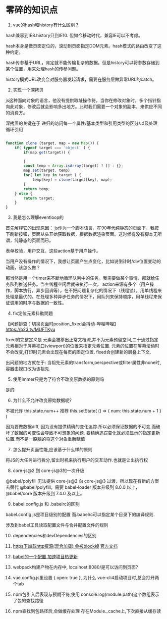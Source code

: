 # 零碎的知识点

1. vue的hash和history有什么区别？

hash兼容到IE8.history只到IE10. 但如今移动时代，兼容IE可以不考虑。

hash本身是做页面定位的，滚动到页面指定DOM元素。hash模式的路由改变了这种约定。

hash传参基于URL，肯定就不能传输复杂的数据。但是history可以将参数存储到某个位置，用来处理hash的传参问题。

history模式URL改变会对服务器发起请求，需要在服务层做异常URL的catch。

2. 实现一个深拷贝

js这种面向对象的语言，他没有提供取址操作符。当你在修改对象时，多个指针指向此对象，修改后就会影响多出地方。此时我们需要一个对象的副本，来供应不同的消费方。

深拷贝的关键在于 递归的访问每一个属性/基本类型和引用类型的区分/以及处理循环引用

```javaScript

function clone (target, map = new Map()) {
    if( typeof target === 'object' ) {
        if(map.get(target)) {

        }
        const temp = Array.isArray(target) ? [] : {};
        map.set(target, temp)
        for( let key in target ) {
            temp[key] = clone(target[key], map);
        }
        return temp;
    } else {
        return target;
    }
}

```

3. 我是怎么理解eventloop的

首先解释它的出现原因：
js作为一个脚本语言，在90年代纯静态的页面下，我按下刷新按钮，页面从头开始获取数据，根据数据渲染页面。这时候有没有脚本无所谓，纯静态的页面而已。

表单校验，用户交互，这些action基于用户操作。

当用户没有操作的情况下，我想让页面产生点变化，比如说倒计时/div位置变动的动画，该怎么做？

那当然是用一个timer来不断地循环队列中的任务。我需要做某个事情，那就给任务队列推送任务。当主线程空闲后就来执行一次。
action来源有多个（用户操作，脚本执行，异步回调等），在不把问题复杂化的情况下（线程锁），用单线程来处理是最优的。在处理多种异步任务的情况下，用队列来保持顺序，用单线程来保证调用的时序与数据的一致性。

4. fix定位元素抖動問題

【问题排查：切换页面时position_fixed会抖动-哔哩哔哩】 <https://b23.tv/MUFTKyu>

fixed的完整定义是
    元素会被移出正常文档流,并不为元素预留空间,二十通过指定元素相对于屏幕视口(viewport)的位置来指定元素位置. 元素的位置在屏幕滚动时不会改变,打印时元素会出现在每页的固定位置. fixed会创建新的层叠上下文.

出问题的地方就在于:
    当祖先元素的transform,perspective或filter属性非none时,容器由视口改为该祖先.

5. 使用immer只是为了符合不改变原数据的原则吗

是的

6. 为什么不允许改变原始数据呢?

不被允许 this.state.num++
推荐 this.setState( () => { num: this.state.num + 1 } )

因为要做数据diff, 因为没有提供精确的变化追踪.所以必须保证数据的不可变,而破坏了数据的可变性会导致不可想象的问题.
要精确追踪变化就必须显示的指定更新位置.而不是一股脑的将这个对象重新赋值

7. 怎么提升页面性能,应该基于什么样的原则

将JS的大任务进行拆分,留出时机来执行用户的交互动作.也就是让出执行权

8. core-js@2 到 core-js@3的一次升级

@babel/polyfill 无法提供 core-js@2 向 core-js@3 过渡，所以现在有新的方案去替代 @babel/polyfill。需要 babel-loader 版本升级到 8.0.0 以上，@babel/core 版本升级到 7.4.0 及以上。

9. babel.config.js 和 .babelrc的区别

babel.config.js是项目级别的配置 而.babelrc可以指定某个目录下的编译规则.

涉及到babel工具读取配置文件与合并配置文件的规则

10. dependencies和devDependencies的区别

11. [https下加载http资源(混合加载) 会被block掉](https://sspai.com/post/63507) [官方文档](https://blog.chromium.org/2019/10/no-more-mixed-messages-about-https.html)

12. [babel的一个配置,加速项目热更新](/IDEA/解决路由懒加载时热更新慢.md)

13. webpack构建产物在内存中, localhost:8080/是可以访问到页面?
  
14. vue.config.js里设置 { open: true }, 为什么 vue-cli4启动项目时,总会打开两个tab

15. npm包引入后表现与预期不符,使用 console.log(module.path)这个数组表示了包的查找路径

16. npm查找到包路径后,会做缓存处理 存在Module._cache上,下次直接从缓存读
